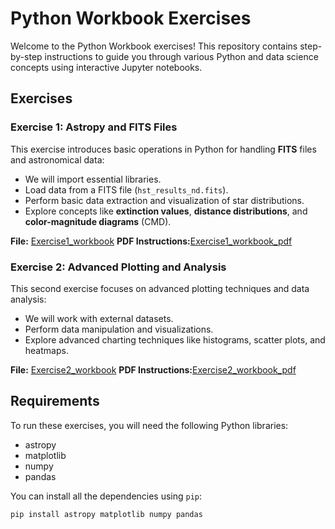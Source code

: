 # Python Workbook Exercises

Welcome to the Python Workbook exercises! This repository contains step-by-step instructions to guide you through various Python and data science concepts using interactive Jupyter notebooks.

## Exercises

### Exercise 1: Astropy and FITS Files

This exercise introduces basic operations in Python for handling **FITS** files and astronomical data:
- We will import essential libraries.
- Load data from a FITS file (`hst_results_nd.fits`).
- Perform basic data extraction and visualization of star distributions.
- Explore concepts like **extinction values**, **distance distributions**, and **color-magnitude diagrams** (CMD).

**File:** [Exercise1_workbook](ex1.ipynb)
**PDF Instructions:**[Exercise1_workbook_pdf](astrocourse/master/pdf_files_md/Exercise1.pdf)

### Exercise 2: Advanced Plotting and Analysis

This second exercise focuses on advanced plotting techniques and data analysis:
- We will work with external datasets.
- Perform data manipulation and visualizations.
- Explore advanced charting techniques like histograms, scatter plots, and heatmaps.

**File:** [Exercise2_workbook](ex2.ipynb)
**PDF Instructions:**[Exercise2_workbook_pdf](astrocourse/master/pdf_files_md/Exercise2.pdf)



## Requirements

To run these exercises, you will need the following Python libraries:
- astropy
- matplotlib
- numpy
- pandas

You can install all the dependencies using `pip`:

```bash
pip install astropy matplotlib numpy pandas

